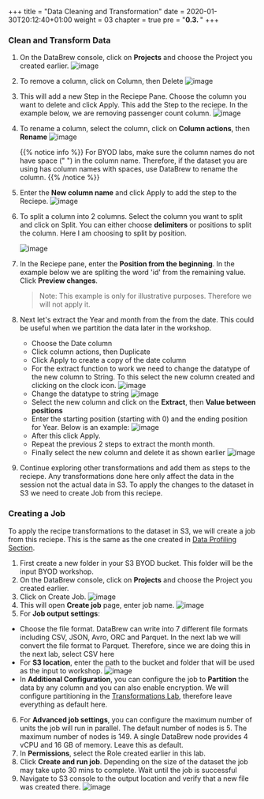 +++
title = "Data Cleaning and Transformation"
date = 2020-01-30T20:12:40+01:00
weight = 03
chapter = true
pre = "<b>0.3. </b>"
+++

### Clean and Transform Data

  

1. On the DataBrew console, click on **Projects** and choose the Project you created earlier.
   ![image](/databrew_img/databrew_cleaning.png)
2. To remove a column, click on Column, then Delete
   ![image](/databrew_img/databrew_cleaning1.png)
3. This will add a new Step in the Reciepe Pane. Choose the column you want to delete and click Apply. This add the Step to the reciepe. In the example below, we are removing passenger count column.
   ![image](/databrew_img/databrew_cleaning2.png)
4. To rename a column, select the column, click on **Column actions**, then **Rename**
   ![image](/databrew_img/databrew_cleaning3.png)

   {{% notice info %}}
For BYOD labs, make sure the column names do not have space (" ") in the column name. Therefore, if the dataset you are using has column names with spaces, use DataBrew to rename the column. 
{{% /notice %}}

5. Enter the **New column name** and click Apply to add the step to the Reciepe.
   ![image](/databrew_img/databrew_cleaning4.png)
6. To split a column into 2 columns. Select the column you want to split and click on Split. You can either choose **delimiters** or positions to split the column. Here I am choosing to split by position.
   
   ![image](/databrew_img/databrew_cleaning5.png)
7. In the Reciepe pane, enter the **Position from the beginning**. In the example below we are spliting the word 'id' from the remaining value. Click **Preview changes**.
   > Note: This example is only for illustrative purposes. Therefore we will not apply it.
8. Next let's extract the Year and month from the from the date. This could be useful when we partition the data later in the workshop. 
   - Choose the Date column
   - Click column actions, then Duplicate
   - Click Apply to create a copy of the date column
   - For the extract function to work we need to change the datatype of the new column to String. To this select the new column created and clicking on the clock icon.
   ![image](/databrew_img/databrew_cleaning6.png)
   - Change the datatype to string
  ![image](/databrew_img/databrew_cleaning7.png)
   - Select the new column and click on the **Extract**, then **Value between positions**
   - Enter the starting position (starting with 0) and the ending position for Year. Below is an example:
  ![image](/databrew_img/databrew_cleaning8.png)
   - After this click Apply.
   - Repeat the previous 2 steps to extract the month month.
   - Finally select the new column and delete it as shown earlier
  ![image](/databrew_img/databrew_cleaning9.png)
9. Continue exploring other transformations and add them as steps to the reciepe. Any transformations done here only affect the data in the session not the actual data in S3. To apply the changes to the dataset in S3 we need to create Job from this reciepe.




### Creating a Job 

To apply the recipe transformations to the dataset in S3, we will create a job from this reciepe. This is the same as the one created in [Data Profiling Section](/en/databrew/03_data_cleaning.html#creating-a-job).

1. First create a new folder in your S3 BYOD bucket. This folder will be the input BYOD workshop.
2. On the DataBrew console, click on **Projects** and choose the Project you created earlier.
3. Click on Create Job.
   ![image](/databrew_img/databrew_cleaning10.png)
4. This will open **Create job** page, enter job name.
   ![image](/databrew_img/databrew_cleaning11.png)
5. For **Job output settings**:
 -  Choose the file format. DataBrew can write into 7 different file formats including CSV, JSON, Avro, ORC and Parquet. In the next lab we will convert the file format to Parquet. Therefore, since we are doing this in the next lab, select CSV here
 -  For **S3 location**, enter the path to the bucket and folder that will be used as the input to workshop.
  ![image](/databrew_img/databrew_cleaning12.png)
 -  In **Additional Configuration**, you can configure the job to **Partition** the data by any column and you can also enable encryption. We will configure partitioning in the [Transformations Lab](/en/transformations.html), therefore leave everything as default here.
6. For **Advanced job settings**, you can configure the maximum number of units the job will run in parallel. The default number of nodes is 5. The maximum number of nodes is 149. A single DataBrew node provides 4 vCPU and 16 GB of memory. Leave this as default.
7. In **Permissions**, select the Role created earlier in this lab.
8. Click **Create and run job**. Depending on the size of the dataset the job may take upto 30 mins to complete. Wait until the job is successful 
9. Navigate to S3 console to the output location and verify that a new file was created there.
  ![image](/databrew_img/databrew_cleaning13.png)




